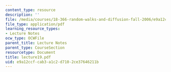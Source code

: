 ```yaml
---
content_type: resource
description: ''
file: /media/courses/18-366-random-walks-and-diffusion-fall-2006/e9a12ccfcab3a1c2d7102ce37646211b_lecture19.pdf
file_type: application/pdf
learning_resource_types:
- Lecture Notes
ocw_type: OCWFile
parent_title: Lecture Notes
parent_type: CourseSection
resourcetype: Document
title: lecture19.pdf
uid: e9a12ccf-cab3-a1c2-d710-2ce37646211b
---
```

